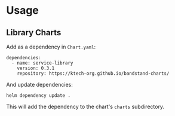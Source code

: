 # Usage

## Library Charts

Add as a dependency in `Chart.yaml`:
```
dependencies:
  - name: service-library
    version: 0.3.1
    repository: https://ktech-org.github.io/bandstand-charts/
```

And update dependencies:
```
helm dependency update .
```

This will add the dependency to the chart's `charts` subdirectory. 
